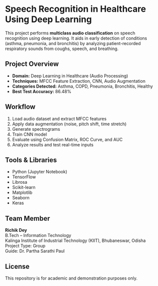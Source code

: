 # Speech Recognition in Healthcare Using Deep Learning

This project performs **multiclass audio classification** on speech recognition using deep learning. It aids in early detection of conditions (asthma, pneumonia, and bronchitis) by analyzing patient-recorded respiratory sounds from coughs, speech, and breathing.

## Project Overview

- **Domain:** Deep Learning in Healthcare (Audio Processing)
- **Techniques:** MFCC Feature Extraction, CNN, Audio Augmentation
- **Categories Detected:** Asthma, COPD, Pneumonia, Bronchitis, Healthy
- **Best Test Accuracy:** 86.48%
  
## Workflow

1. Load audio dataset and extract MFCC features  
2. Apply data augmentation (noise, pitch shift, time stretch)  
3. Generate spectrograms  
4. Train CNN model  
5. Evaluate using Confusion Matrix, ROC Curve, and AUC  
6. Analyze results and test real-time inputs

## Tools & Libraries

- Python (Jupyter Notebook)
- TensorFlow
- Librosa
- Scikit-learn
- Matplotlib
- Seaborn
- Keras  

## Team Member

**Richik Dey**    
B.Tech – Information Technology  
Kalinga Institute of Industrial Technology (KIIT), Bhubaneswar, Odisha    
Project Type: Group  
Guide: Dr. Partha Sarathi Paul  

## License

This repository is for academic and demonstration purposes only. 
